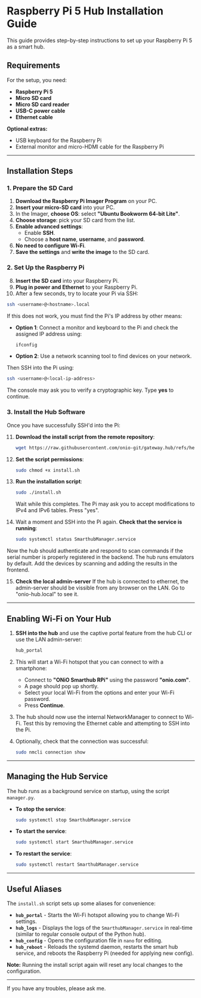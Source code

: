 # Raspberry Pi 5 Hub Installation Guide

This guide provides step-by-step instructions to set up your Raspberry Pi 5 as a smart hub.

## Requirements

For the setup, you need:

- **Raspberry Pi 5**
- **Micro SD card**
- **Micro SD card reader**
- **USB-C power cable**
- **Ethernet cable**

**Optional extras:**

- USB keyboard for the Raspberry Pi
- External monitor and micro-HDMI cable for the Raspberry Pi

---

## Installation Steps

### 1. Prepare the SD Card

1. **Download the Raspberry Pi Imager Program** on your PC.
2. **Insert your micro-SD card** into your PC.
3. In the Imager, **choose OS**: select **"Ubuntu Bookworm 64-bit Lite"**.
4. **Choose storage**: pick your SD card from the list.
5. **Enable advanced settings**:
   - Enable **SSH**.
   - Choose a **host name**, **username**, and **password**.
6. **No need to configure Wi-Fi**.
7. **Save the settings** and **write the image** to the SD card.

### 2. Set Up the Raspberry Pi

8. **Insert the SD card** into your Raspberry Pi.
9. **Plug in power and Ethernet** to your Raspberry Pi.
10. After a few seconds, try to locate your Pi via SSH:

   ```bash
   ssh <username>@<hostname>.local
   ```

   If this does not work, you must find the Pi's IP address by other means:

   - **Option 1**: Connect a monitor and keyboard to the Pi and check the assigned IP address using:

     ```bash
     ifconfig
     ```

   - **Option 2**: Use a network scanning tool to find devices on your network.

   Then SSH into the Pi using:

   ```bash
   ssh <username>@<local-ip-address>
   ```

   The console may ask you to verify a cryptographic key. Type **yes** to continue.

### 3. Install the Hub Software

Once you have successfully SSH'd into the Pi:

11. **Download the install script from the remote repository**:

    ```bash
    wget https://raw.githubusercontent.com/onio-git/gateway.hub/refs/heads/master/app/install.sh
    ```

12. **Set the script permissions**:

    ```bash
    sudo chmod +x install.sh
    ```

13. **Run the installation script**:

    ```bash
    sudo ./install.sh
    ```

    Wait while this completes.
    The Pi may ask you to accept modifications to IPv4 and IPv6 tables. Press "yes".

14. Wait a moment and SSH into the Pi again. **Check that the service is running**:

    ```bash
    sudo systemctl status SmarthubManager.service
    ```

Now the hub should authenticate and respond to scan commands if the serial number is properly registered in the backend. The hub runs emulators by default. Add the devices by scanning and adding the results in the frontend.

15. **Check the local admin-server**
    If the hub is connected to ethernet, the admin-server should be vissible from any browser on the LAN.
    Go to "onio-hub.local" to see it.

---

## Enabling Wi-Fi on Your Hub

1. **SSH into the hub** and use the captive portal feature from the hub CLI or use the LAN admin-server:

   ```bash
   hub_portal
   ```

2. This will start a Wi-Fi hotspot that you can connect to with a smartphone:

   - Connect to **"ONiO Smarthub RPi"** using the password **"onio.com"**.
   - A page should pop up shortly.
   - Select your local Wi-Fi from the options and enter your Wi-Fi password.
   - Press **Continue**.

3. The hub should now use the internal NetworkManager to connect to Wi-Fi. Test this by removing the Ethernet cable and attempting to SSH into the Pi.

4. Optionally, check that the connection was successful:

   ```bash
   sudo nmcli connection show
   ```

---

## Managing the Hub Service

The hub runs as a background service on startup, using the script `manager.py`.

- **To stop the service**:

  ```bash
  sudo systemctl stop SmarthubManager.service
  ```

- **To start the service**:

  ```bash
  sudo systemctl start SmarthubManager.service
  ```

- **To restart the service**:

  ```bash
  sudo systemctl restart SmarthubManager.service
  ```

---

## Useful Aliases

The `install.sh` script sets up some aliases for convenience:

- **`hub_portal`** - Starts the Wi-Fi hotspot allowing you to change Wi-Fi settings.
- **`hub_logs`** - Displays the logs of the `SmarthubManager.service` in real-time (similar to regular console output of the Python hub).
- **`hub_config`** - Opens the configuration file in `nano` for editing.
- **`hub_reboot`** - Reloads the systemd daemon, restarts the smart hub service, and reboots the Raspberry Pi (needed for applying new config).

**Note:** Running the install script again will reset any local changes to the configuration.

---

If you have any troubles, please ask me.